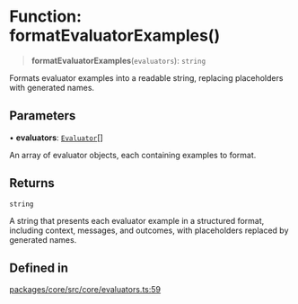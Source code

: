 # Function: formatEvaluatorExamples()

> **formatEvaluatorExamples**(`evaluators`): `string`

Formats evaluator examples into a readable string, replacing placeholders with generated names.

## Parameters

• **evaluators**: [`Evaluator`](../interfaces/Evaluator.md)[]

An array of evaluator objects, each containing examples to format.

## Returns

`string`

A string that presents each evaluator example in a structured format, including context, messages, and outcomes, with placeholders replaced by generated names.

## Defined in

[packages/core/src/core/evaluators.ts:59](https://github.com/ai16z/eliza/blob/d30d0a6e4929f1f9ad2fee78a425cc005922c069/packages/core/src/core/evaluators.ts#L59)
